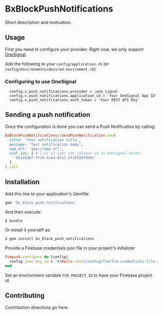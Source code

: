 # BxBlockPushNotifications
Short description and motivation.

## Usage

First you need to configure your provider. Right now, we only support
[OneSignal](onesignal.com).

Add the following to your `config/application.rb` (or `config/environments/desired-enviroment.rb`)

### Configuring to use OneSignal

```
  config.x.push_notifications.provider = :one_signal
  config.x.push_notifications.application_id = 'Your OneSignal App ID'
  config.x.push_notifications.auth_token = 'Your REST API Key'
```

## Sending a push notification

Once the configuration is done you can send a Push Notification by calling:

```ruby
BxBlockPushNotifications::SendPushNotification.new(
  title: 'Test notification title',
  message: 'Test notification body',
  app_url: 'app://app-url',
  user_ids: [ # list of user ids (player id in OneSignal terms)
    '0e1d2dbf-ff19-4cbd-87a1-2f3591079991'
  ]
).call
```

## Installation
Add this line to your application's Gemfile:

```ruby
gem 'bx_block_push_notifications'
```

And then execute:
```bash
$ bundle
```

Or install it yourself as:
```bash
$ gem install bx_block_push_notifications
```

Provide a Firebase credentials json file in your project's initializer

```ruby
Fcmpush.configure do |config|
  config.json_key_io = "#{Rails.root}/config/fcm/fcm-credentials-file.json"
end
```

Set an environment variable `FCM_PROJECT_ID` to have your Firebase project id.

## Contributing
Contribution directions go here.
